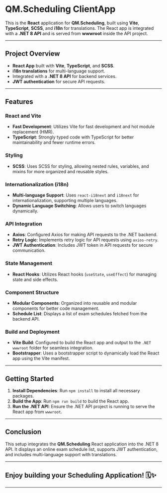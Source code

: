 # **QM.Scheduling ClientApp**

This is the **React** application for **QM.Scheduling**, built using **Vite**, **TypeScript**, **SCSS**, and **i18n** for translations. The React app is integrated with a **.NET 8 API** and is served from **wwwroot** inside the API project.

---

## **Project Overview**

- **React App** built with **Vite**, **TypeScript**, and **SCSS**.
- **i18n translations** for multi-language support.
- Integrated with a **.NET 8 API** for backend services.
- **JWT authentication** for secure API requests.

---

## **Features**

### **React and Vite**

- **Fast Development**: Utilizes Vite for fast development and hot module replacement (HMR).
- **TypeScript**: Strongly typed code with TypeScript for better maintainability and fewer runtime errors.

### **Styling**

- **SCSS**: Uses SCSS for styling, allowing nested rules, variables, and mixins for more organized and reusable styles.

### **Internationalization (i18n)**

- **Multi-language Support**: Uses `react-i18next` and `i18next` for internationalization, supporting multiple languages.
- **Dynamic Language Switching**: Allows users to switch languages dynamically.

### **API Integration**

- **Axios**: Configured Axios for making API requests to the .NET backend.
- **Retry Logic**: Implements retry logic for API requests using `axios-retry`.
- **JWT Authentication**: Includes JWT token in API requests for secure communication.

### **State Management**

- **React Hooks**: Utilizes React hooks (`useState`, `useEffect`) for managing state and side effects.

### **Component Structure**

- **Modular Components**: Organized into reusable and modular components for better code management.
- **Schedule List**: Displays a list of exam schedules fetched from the backend API.

### **Build and Deployment**

- **Vite Build**: Configured to build the React app and output to the `.NET wwwroot` folder for seamless integration.
- **Bootstrapper**: Uses a bootstrapper script to dynamically load the React app using the Vite manifest.

---

## **Getting Started**

1. **Install Dependencies**: Run `npm install` to install all necessary packages.
2. **Build the App**: Run `npm run build` to build the React app.
3. **Run the .NET API**: Ensure the .NET API project is running to serve the React app from `wwwroot`.

---

## **Conclusion**

This setup integrates the **QM.Scheduling** React application into the .NET 8 API. It displays an online exam schedule list, supports JWT authentication, and includes multi-language support with translations.

---

## **Enjoy building your Scheduling Application!** 🗓️✨

---
